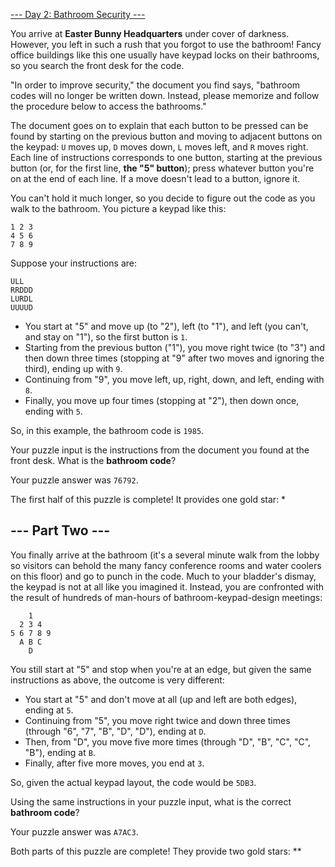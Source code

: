 [--- Day 2: Bathroom Security ---](https://adventofcode.com/2016/day/2)

You arrive at **Easter Bunny Headquarters** under cover of darkness. However, you left in such a rush that you forgot to use the bathroom! Fancy office buildings like this one usually have keypad locks on their bathrooms, so you search the front desk for the code.

"In order to improve security," the document you find says, "bathroom codes will no longer be written down. Instead, please memorize and follow the procedure below to access the bathrooms."

The document goes on to explain that each button to be pressed can be found by starting on the previous button and moving to adjacent buttons on the keypad: `U` moves up, `D` moves down, `L` moves left, and `R` moves right. Each line of instructions corresponds to one button, starting at the previous button (or, for the first line, **the "5" button**); press whatever button you're on at the end of each line. If a move doesn't lead to a button, ignore it.

You can't hold it much longer, so you decide to figure out the code as you walk to the bathroom. You picture a keypad like this:

    1 2 3
    4 5 6
    7 8 9

Suppose your instructions are:

    ULL
    RRDDD
    LURDL
    UUUUD

  - You start at "5" and move up (to "2"), left (to "1"), and left (you can't, and stay on "1"), so the first button is `1`.
  - Starting from the previous button ("1"), you move right twice (to "3") and then down three times (stopping at "9" after two moves and ignoring the third), ending up with `9`.
  - Continuing from "9", you move left, up, right, down, and left, ending with `8`.
  - Finally, you move up four times (stopping at "2"), then down once, ending with `5`.

So, in this example, the bathroom code is `1985`.

Your puzzle input is the instructions from the document you found at the front desk. What is the **bathroom code**?

Your puzzle answer was `76792`.

The first half of this puzzle is complete! It provides one gold star: *

## --- Part Two ---

You finally arrive at the bathroom (it's a several minute walk from the lobby so visitors can behold the many fancy conference rooms and water coolers on this floor) and go to punch in the code. Much to your bladder's dismay, the keypad is not at all like you imagined it. Instead, you are confronted with the result of hundreds of man-hours of bathroom-keypad-design meetings:

        1
      2 3 4
    5 6 7 8 9
      A B C
        D

You still start at "5" and stop when you're at an edge, but given the same instructions as above, the outcome is very different:

  - You start at "5" and don't move at all (up and left are both edges), ending at `5`.
  - Continuing from "5", you move right twice and down three times (through "6", "7", "B", "D", "D"), ending at `D`.
  - Then, from "D", you move five more times (through "D", "B", "C", "C", "B"), ending at `B`.
  - Finally, after five more moves, you end at `3`.

So, given the actual keypad layout, the code would be `5DB3`.

Using the same instructions in your puzzle input, what is the correct **bathroom code**?

Your puzzle answer was `A7AC3`.

Both parts of this puzzle are complete! They provide two gold stars: **